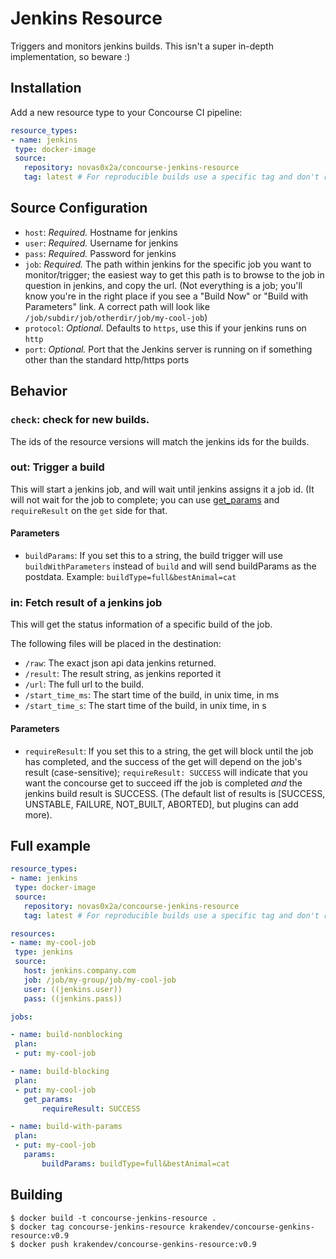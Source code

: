 # Jenkins Resource

Triggers and monitors jenkins builds. This isn't a super in-depth implementation, so beware :)

## Installation
Add a new resource type to your Concourse CI pipeline:
```yaml
resource_types:
- name: jenkins
 type: docker-image
 source:
   repository: novas0x2a/concourse-jenkins-resource
   tag: latest # For reproducible builds use a specific tag and don't rely on "latest".
```

## Source Configuration

* `host`: *Required.* Hostname for jenkins
* `user`: *Required.* Username for jenkins
* `pass`: *Required.* Password for jenkins
* `job`: *Required.* The path within jenkins for the specific job you want to
  monitor/trigger; the easiest way to get this path is to browse to the job in
  question in jenkins, and copy the url. (Not everything is a job; you'll know
  you're in the right place if you see a "Build Now" or "Build with Parameters"
  link. A correct path will look like `/job/subdir/job/otherdir/job/my-cool-job`)
* `protocol`: *Optional.* Defaults to `https`, use this if your jenkins runs on `http`
* `port`: *Optional.* Port that the Jenkins server is running on if something other than the standard http/https ports

## Behavior

### `check`: check for new builds.

The ids of the resource versions will match the jenkins ids for the builds.

### out: Trigger a build

This will start a jenkins job, and will wait until jenkins assigns it a job id.
(It will not wait for the job to complete; you can use
[get_params](https://concourse.ci/put-step.html) and `requireResult` on the
`get` side for that.

#### Parameters
* `buildParams`: If you set this to a string, the build trigger will use
  `buildWithParameters` instead of `build` and will send buildParams as the
  postdata. Example: `buildType=full&bestAnimal=cat`


### in: Fetch result of a jenkins job

This will get the status information of a specific build of the job.

The following files will be placed in the destination:

* `/raw`: The exact json api data jenkins returned.
* `/result`: The result string, as jenkins reported it
* `/url`: The full url to the build.
* `/start_time_ms`: The start time of the build, in unix time, in ms
* `/start_time_s`: The start time of the build, in unix time, in s

#### Parameters
* `requireResult`: If you set this to a string, the get will block until the
  job has completed, and the success of the get will depend on the job's result
  (case-sensitive); `requireResult: SUCCESS` will indicate that you want the
  concourse get to succeed iff the job is completed _and_ the jenkins build
  result is SUCCESS. (The default list of results is [SUCCESS, UNSTABLE,
  FAILURE, NOT_BUILT, ABORTED], but plugins can add more).


## Full example

 ```yaml
resource_types:
 - name: jenkins
  type: docker-image
  source:
    repository: novas0x2a/concourse-jenkins-resource
    tag: latest # For reproducible builds use a specific tag and don't rely on "latest".

resources:
- name: my-cool-job
  type: jenkins
  source:
    host: jenkins.company.com
    job: /job/my-group/job/my-cool-job
    user: ((jenkins.user))
    pass: ((jenkins.pass))

jobs:

- name: build-nonblocking
  plan:
  - put: my-cool-job

- name: build-blocking
  plan:
  - put: my-cool-job
    get_params:
        requireResult: SUCCESS

- name: build-with-params
  plan:
  - put: my-cool-job
    params:
        buildParams: buildType=full&bestAnimal=cat
```

## Building

```
$ docker build -t concourse-jenkins-resource .
$ docker tag concourse-jenkins-resource krakendev/concourse-genkins-resource:v0.9
$ docker push krakendev/concourse-genkins-resource:v0.9
```